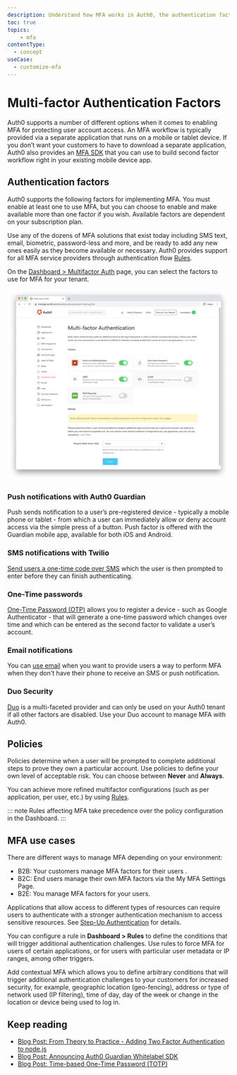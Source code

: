 ```yaml
---
description: Understand how MFA works in Auth0, the authentication factors, policies and use cases.
toc: true 
topics:
    - mfa
contentType:
  - concept
useCase:
  - customize-mfa
---
```

# Multi-factor Authentication Factors

Auth0 supports a number of different options when it comes to enabling MFA for protecting user account access. An MFA workflow is typically provided via a separate application that runs on a mobile or tablet device. If you don’t want your customers to have to download a separate application, Auth0 also provides an [MFA SDK](/mfa/guides/guardian/guardian-sdk) that you can use to build second factor workflow right in your existing mobile device app.

## Authentication factors

Auth0 supports the following factors for implementing MFA. You must enable at least one to use MFA, but you can choose to enable and make available more than one factor if you wish. Available factors are dependent on your subscription plan.

Use any of the dozens of MFA solutions that exist today including SMS text, email, biometric, password-less and more, and be ready to add any new ones easily as they become available or necessary. Auth0 provides support for all MFA service providers through  authentication flow [Rules](/rules).

On the [Dashboard > Multifactor Auth](${manage_url}/#/mfa) page, you can select the factors to use for MFA for your tenant. 

![MFA Dashboard Page](/media/articles/multifactor-authentication/mfa-dashboard.png)

### Push notifications with Auth0 Guardian

Push sends notification to a user’s pre-registered device - typically a mobile phone or tablet - from which a user can immediately allow or deny account access via the simple press of a button. Push factor is offered with the Guardian mobile app, available for both iOS and Android. 

### SMS notifications with Twilio

[Send users a one-time code over SMS](/mfa/guides/configure-SMS-twilio) which the user is then prompted to enter before they can finish authenticating.

### One-Time passwords

[One-Time Password (OTP)](/mfa/guides/configure-otp) allows you to register a device - such as Google Authenticator - that will generate a one-time password which changes over time and which can be entered as the second factor to validate a user’s account.

### Email notifications

You can [use email](/mfa/guides/configure-mail-universal-login) when you want to provide users a way to perform MFA when they don't have their phone to receive an SMS or push notification.

### Duo Security

[Duo](/mfa/guides/configure-cisco-duo) is a multi-faceted provider and can only be used on your Auth0 tenant if all other factors are disabled. Use your Duo account to manage MFA with Auth0. 

## Policies

Policies determine when a user will be prompted to complete additional steps to prove they own a particular account. Use policies to define your own level of acceptable risk. You can choose between **Never** and **Always**. 

You can achieve more refined multifactor configurations (such as per application, per user, etc.) by using [Rules](/rules). 

::: note
Rules affecting MFA take precedence over the policy configuration in the Dashboard.
:::

## MFA use cases

There are different ways to manage MFA depending on your environment: 

* B2B: Your customers manage MFA factors for their users .
* B2C: End users manage their own MFA factors via the My MFA Settings Page.
* B2E: You manage MFA factors for your users.

Applications that allow access to different types of resources can require users to authenticate with a stronger authentication mechanism to access sensitive resources. See [Step-Up Authentication](/mfa/concepts/step-up-authentication) for details. 

You can configure a rule in **Dashboard > Rules** to define the conditions that will trigger additional authentication challenges. Use rules to force MFA for users of certain applications, or for users with particular user metadata or IP ranges, among other triggers.

Add contextual MFA which allows you to define arbitrary conditions that will trigger additional authentication challenges to your customers for increased security, for example, geographic location (geo-fencing), address or type of network used (IP filtering), time of day, day of the week or change in the location or device being used to log in.

## Keep reading

* [Blog Post: From Theory to Practice - Adding Two Factor Authentication to node.js](https://auth0.com/blog/from-theory-to-practice-adding-two-factor-to-node-dot-js/)
* [Blog Post: Announcing Auth0 Guardian Whitelabel SDK](https://auth0.com/blog/announcing-guardian-whitelabel-sdk/)
* [Blog Post: Time-based One-Time Password (TOTP)](https://auth0.com/blog/from-theory-to-practice-adding-two-factor-to-node-dot-js/)
